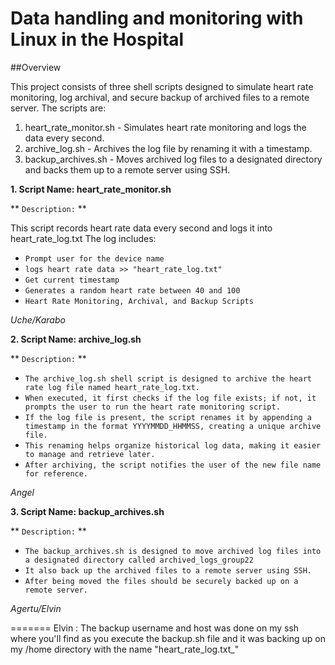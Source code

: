 
# Data handling and monitoring with Linux in the Hospital

##Overview

This project consists of three shell scripts designed to simulate heart rate monitoring, log archival, and secure backup of archived files to a remote server. The scripts are:

1. heart_rate_monitor.sh - Simulates heart rate monitoring and logs the data every second.
2. archive_log.sh - Archives the log file by renaming it with a timestamp.
3. backup_archives.sh - Moves archived log files to a designated directory and backs them up to a remote server using SSH.

**1. Script Name: heart_rate_monitor.sh**
  
  ** `Description:` **

This script records heart rate data every second and logs it into heart_rate_log.txt The log includes:
* `Prompt user for the device name`
* `logs heart rate data >> "heart_rate_log.txt"`
* `Get current timestamp`
* `Generates a random heart rate between 40 and 100`
* `Heart Rate Monitoring, Archival, and Backup Scripts`

*Uche/Karabo*

**2. Script Name: archive_log.sh**

  ** `Description:` **

* `The archive_log.sh shell script is designed to archive the heart rate log file named heart_rate_log.txt.`
* `When executed, it first checks if the log file exists; if not, it prompts the user to run the heart rate monitoring script.`
* `If the log file is present, the script renames it by appending a timestamp in the format YYYYMMDD_HHMMSS, creating a unique archive file.`
* `This renaming helps organize historical log data, making it easier to manage and retrieve later.`
* `After archiving, the script notifies the user of the new file name for reference.`

*Angel*

**3. Script Name: backup_archives.sh**

  ** `Description:` **

* `The backup_archives.sh is designed to move archived log files into a designated directory called archived_logs_group22`
* `It also back up the archived files to a remote server using SSH.`
* `After being moved the files should be securely backed up on a remote server.`

*Agertu/Elvin*

=======
Elvin : The backup username and host was done on my ssh where you'll find as you execute the backup.sh file and it was backing up on my /home directory with the name "heart_rate_log.txt_"
